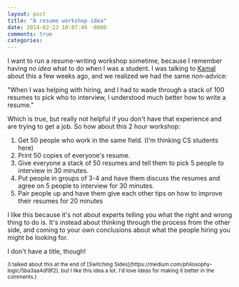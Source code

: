 ```yaml
---
layout: post
title: "A resume workshop idea"
date: 2014-02-23 10:07:49 -0800
comments: true
categories: 
---
```



I want to run a resume-writing workshop sometime, because I remember
having *no idea* what to do when I was a student. I was talking to
[Kamal](https://twitter.com/kmrhb) about this a few weeks ago, and we
realized we had the same non-advice:

"When I was helping with hiring, and I had to wade through a stack of
100 resumes to pick who to interview, I understood much better how to
write a resume."

Which is true, but really not helpful if you don't have that
experience and are trying to get a job. So how about this 2 hour
workshop:

1. Get 50 people who work in the same field. (I'm thinking CS students
   here)
2. Print 50 copies of everyone's resume.
3. Give everyone a stack of 50 resumes and tell them to pick 5 people
   to interview in 30 minutes.
4. Put people in groups of 3-4 and have them discuss the resumes and
   agree on 5 people to interview for 30 minutes.
5. Pair people up and have them give each other tips on how to improve
   their resumes for 20 minutes

I like this because it's not about experts telling you what the right
and wrong thing to do is. It's instead about thinking through the
process from the other side, and coming to your own conclusions about
what the people hiring you might be looking for.

I don't have a title, though!

<small>
(I talked about this at the end of
[Switching Sides](https://medium.com/philosophy-logic/5ba3aa4df8f2),
but I like this idea a lot. I'd love ideas for making it better in the
comments.)
</small>
